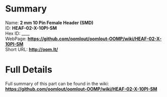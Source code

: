 
Summary
=================
  
Name: __2 mm 10 Pin Female Header (SMD)__    
ID: __HEAF-02-X-10PI-SM__   
Hex ID: ____   
WebPage: __https://github.com/oomlout/oomlout-OOMP/wiki/HEAF-02-X-10PI-SM__   
Short URL: __http://oom.lt/__   

Full Details
==========================
Full summary of this part can be found in the wiki:   
__https://github.com/oomlout/oomlout-OOMP/wiki/HEAF-02-X-10PI-SM__    

